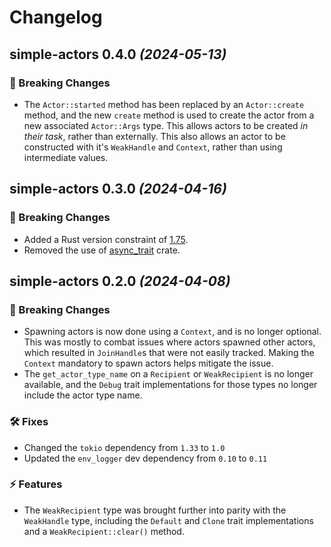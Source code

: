 # Changelog

## simple-actors **0.4.0** _(2024-05-13)_

### 🚨 Breaking Changes

- The `Actor::started` method has been replaced by an `Actor::create` method, and the new `create`
  method is used to create the actor from a new associated `Actor::Args` type. This allows actors to
  be created _in their task_, rather than externally. This also allows an actor to be constructed
  with it's `WeakHandle` and `Context`, rather than using intermediate values.

## simple-actors **0.3.0** _(2024-04-16)_

### 🚨 Breaking Changes

- Added a Rust version constraint of
  [1.75](https://blog.rust-lang.org/2023/12/28/Rust-1.75.0.html).
- Removed the use of [async_trait](https://docs.rs/async-trait/latest/async_trait/) crate.

## simple-actors **0.2.0** _(2024-04-08)_

### 🚨 Breaking Changes

- Spawning actors is now done using a `Context`, and is no longer optional. This was mostly to
  combat issues where actors spawned other actors, which resulted in `JoinHandle`s that were not
  easily tracked. Making the `Context` mandatory to spawn actors helps mitigate the issue.
- The `get_actor_type_name` on a `Recipient` or `WeakRecipient` is no longer available, and the
  `Debug` trait implementations for those types no longer include the actor type name.

### 🛠 Fixes

- Changed the `tokio` dependency from `1.33` to `1.0`
- Updated the `env_logger` dev dependency from `0.10` to `0.11`

### ⚡️ Features

- The `WeakRecipient` type was brought further into parity with the `WeakHandle` type, including the
  `Default` and `Clone` trait implementations and a `WeakRecipient::clear()` method.
